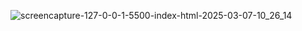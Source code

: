 ![screencapture-127-0-0-1-5500-index-html-2025-03-07-10_26_14](https://github.com/user-attachments/assets/8a1f69f4-efb7-4972-bb1c-ca1f45015010)

